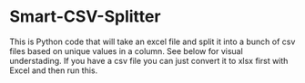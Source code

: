 # Smart-CSV-Splitter
This is Python code that will take an excel file and split it into a bunch of csv files based on unique values in a column. See below for visual understading.  If you have a csv file you can just convert it to xlsx first with Excel and then run this.
